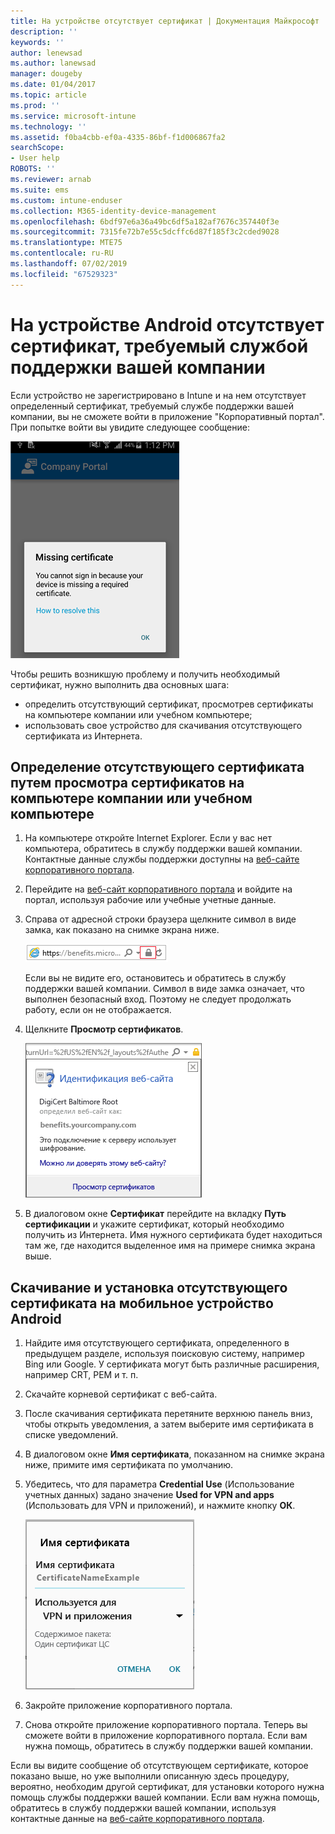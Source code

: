 ```yaml
---
title: На устройстве отсутствует сертификат | Документация Майкрософт
description: ''
keywords: ''
author: lenewsad
ms.author: lanewsad
manager: dougeby
ms.date: 01/04/2017
ms.topic: article
ms.prod: ''
ms.service: microsoft-intune
ms.technology: ''
ms.assetid: f0ba4cbb-ef0a-4335-86bf-f1d006867fa2
searchScope:
- User help
ROBOTS: ''
ms.reviewer: arnab
ms.suite: ems
ms.custom: intune-enduser
ms.collection: M365-identity-device-management
ms.openlocfilehash: 6bdf97e6a36a49bc6df5a182af7676c357440f3e
ms.sourcegitcommit: 7315fe72b7e55c5dcffc6d87f185f3c2cded9028
ms.translationtype: MTE75
ms.contentlocale: ru-RU
ms.lasthandoff: 07/02/2019
ms.locfileid: "67529323"
---
```

# <a name="your-android-device-is-missing-a-certificate-required-by-your-company-support"></a>На устройстве Android отсутствует сертификат, требуемый службой поддержки вашей компании

Если устройство не зарегистрировано в Intune и на нем отсутствует определенный сертификат, требуемый службе поддержки вашей компании, вы не сможете войти в приложение "Корпоративный портал". При попытке войти вы увидите следующее сообщение:

![screenshot-error-message-about-missing-certificate](./media/andr-cert_install-1-cert_missing.png)

Чтобы решить возникшую проблему и получить необходимый сертификат, нужно выполнить два основных шага:

- определить отсутствующий сертификат, просмотрев сертификаты на компьютере компании или учебном компьютере;
- использовать свое устройство для скачивания отсутствующего сертификата из Интернета.

## <a name="identify-the-missing-certificate-by-looking-on-a-company-or-school-pc"></a>Определение отсутствующего сертификата путем просмотра сертификатов на компьютере компании или учебном компьютере

1. На компьютере откройте Internet Explorer. Если у вас нет компьютера, обратитесь в службу поддержки вашей компании. Контактные данные службы поддержки доступны на [веб-сайте корпоративного портала](https://go.microsoft.com/fwlink/?linkid=2010980).

2. Перейдите на [веб-сайт корпоративного портала](https://go.microsoft.com/fwlink/?linkid=2010980) и войдите на портал, используя рабочие или учебные учетные данные.

3. Справа от адресной строки браузера щелкните символ в виде замка, как показано на снимке экрана ниже.

    ![screenshot-internet-explorer-address-bar-padlock-symbol](./media/andr-missing-cert-ie-padlock-symbol.png)

    Если вы не видите его, остановитесь и обратитесь в службу поддержки вашей компании. Символ в виде замка означает, что выполнен безопасный вход. Поэтому не следует продолжать работу, если он не отображается.

4. Щелкните **Просмотр сертификатов**.

    ![screenshot-internet-explorer-view-certificates-button-on-website-identification-dialog](./media/andr-missg-cert-ie-view-cert-button.png)

5. В диалоговом окне **Сертификат** перейдите на вкладку **Путь сертификации** и укажите сертификат, который необходимо получить из Интернета. Имя нужного сертификата будет находиться там же, где находится выделенное имя на примере снимка экрана выше.

## <a name="download-and-install-the-missing-certificate-on-your-android-mobile-device"></a>Скачивание и установка отсутствующего сертификата на мобильное устройство Android

1. Найдите имя отсутствующего сертификата, определенного в предыдущем разделе, используя поисковую систему, например Bing или Google. У сертификата могут быть различные расширения, например CRT, PEM и т. п.

2. Скачайте корневой сертификат с веб-сайта.

3. После скачивания сертификата перетяните верхнюю панель вниз, чтобы открыть уведомления, а затем выберите имя сертификата в списке уведомлений.

4. В диалоговом окне **Имя сертификата**, показанном на снимке экрана ниже, примите имя сертификата по умолчанию.

5. Убедитесь, что для параметра **Credential Use** (Использование учетных данных) задано значение **Used for VPN and apps** (Использовать для VPN и приложений), и нажмите кнопку **ОК**.

    ![screenshot-certificate-name-dialog-showing-certificate-name](./media/andr-missing-cert-cert-name.png)

6. Закройте приложение корпоративного портала.

7. Снова откройте приложение корпоративного портала. Теперь вы сможете войти в приложение корпоративного портала. Если вам нужна помощь, обратитесь в службу поддержки вашей компании.

Если вы видите сообщение об отсутствующем сертификате, которое показано выше, но уже выполнили описанную здесь процедуру, вероятно, необходим другой сертификат, для установки которого нужна помощь службы поддержки вашей компании. Если вам нужна помощь, обратитесь в службу поддержки вашей компании, используя контактные данные на [веб-сайте корпоративного портала](https://go.microsoft.com/fwlink/?linkid=2010980).
